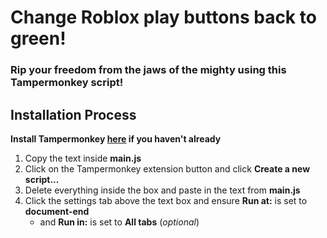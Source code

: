 # Change Roblox play buttons back to green!
### Rip your freedom from the jaws of the mighty using this Tampermonkey script!


## Installation Process
**Install Tampermonkey [here](https://www.tampermonkey.net/) if you haven't already**
1. Copy the text inside **main.js**
2. Click on the Tampermonkey extension button and click **Create a new script...**
3. Delete everything inside the box and paste in the text from **main.js**
4. Click the settings tab above the text box and ensure **Run at:** is set to **document-end**
    - and **Run in:** is set to **All tabs** (*optional*)
